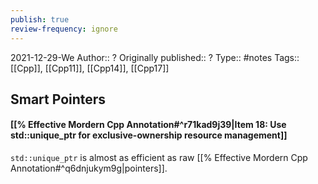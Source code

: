 ```yaml
---
publish: true
review-frequency: ignore
---
```

2021-12-29-We
Author:: ?
Originally published:: ?
Type:: #notes
Tags::  [[Cpp]], [[Cpp11]], [[Cpp14]], [[Cpp17]]

## Smart Pointers

#### [[% Effective Mordern Cpp Annotation#^r71kad9j39|Item 18: Use std::unique_ptr for exclusive-ownership resource management]]
`std::unique_ptr` is almost as efficient as raw [[% Effective Mordern Cpp Annotation#^q6dnjukym9g|pointers]].
